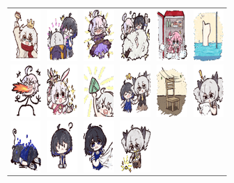 <table border="0">
  <tr>
    <td align="center">
      <img src="../../image/HONKAI3-Crayon/1.gif" height="120" width="120" />
    </td>
    <td align="center">
      <img src="../../image/HONKAI3-Crayon/10.gif" height="120" width="120" />
    </td>
    <td align="center">
      <img src="../../image/HONKAI3-Crayon/11.gif" height="120" width="120" />
    </td>
    <td align="center">
      <img src="../../image/HONKAI3-Crayon/12.gif" height="120" width="120" />
    </td>
    <td align="center">
      <img src="../../image/HONKAI3-Crayon/13.gif" height="120" width="120" />
    </td>
    <td align="center">
      <img src="../../image/HONKAI3-Crayon/14.gif" height="120" width="120" />
    </td>
  </tr>
  <tr>
    <td align="center">
      <img src="../../image/HONKAI3-Crayon/15.gif" height="120" width="120" />
    </td>
    <td align="center">
      <img src="../../image/HONKAI3-Crayon/16.gif" height="120" width="120" />
    </td>
    <td align="center">
      <img src="../../image/HONKAI3-Crayon/2.gif" height="120" width="120" />
    </td>
    <td align="center">
      <img src="../../image/HONKAI3-Crayon/3.gif" height="120" width="120" />
    </td>
    <td align="center">
      <img src="../../image/HONKAI3-Crayon/4.gif" height="120" width="120" />
    </td>
    <td align="center">
      <img src="../../image/HONKAI3-Crayon/5.gif" height="120" width="120" />
    </td>
  </tr>
  <tr>
    <td align="center">
      <img src="../../image/HONKAI3-Crayon/6.gif" height="120" width="120" />
    </td>
    <td align="center">
      <img src="../../image/HONKAI3-Crayon/7.gif" height="120" width="120" />
    </td>
    <td align="center">
      <img src="../../image/HONKAI3-Crayon/8.gif" height="120" width="120" />
    </td>
    <td align="center">
      <img src="../../image/HONKAI3-Crayon/9.gif" height="120" width="120" />
    </td>
  </tr>
</table>
